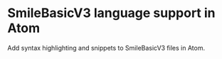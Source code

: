 # SmileBasicV3 language support in Atom

Add syntax highlighting and snippets to SmileBasicV3 files in Atom.

